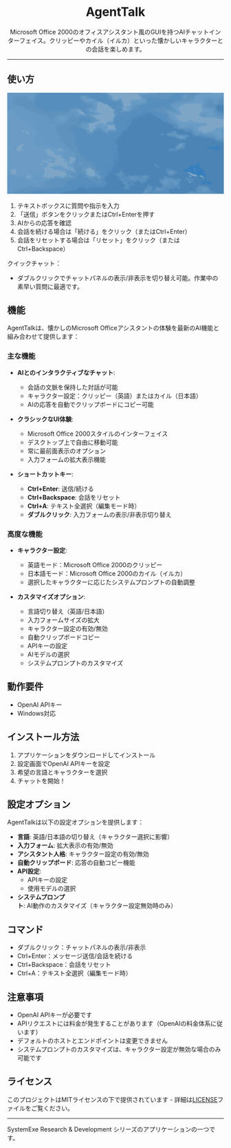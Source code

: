 <p align="center">
  <h1 align="center">AgentTalk</h1>
  <p align="center">
    Microsoft Office 2000のオフィスアシスタント風のGUIを持つAIチャットインターフェイス。クリッピーやカイル（イルカ）といった懐かしいキャラクターとの会話を楽しめます。
  </p>
</p>

---

## 使い方

![kairu](images/kairu.gif)

1. テキストボックスに質問や指示を入力
2. 「送信」ボタンをクリックまたはCtrl+Enterを押す
3. AIからの応答を確認
4. 会話を続ける場合は「続ける」をクリック（またはCtrl+Enter）
5. 会話をリセットする場合は「リセット」をクリック（またはCtrl+Backspace）

クイックチャット：
- ダブルクリックでチャットパネルの表示/非表示を切り替え可能。作業中の素早い質問に最適です。

## 機能

AgentTalkは、懐かしのMicrosoft Officeアシスタントの体験を最新のAI機能と組み合わせて提供します：

### 主な機能

- **AIとのインタラクティブなチャット**:
  - 会話の文脈を保持した対話が可能
  - キャラクター設定：クリッピー（英語）またはカイル（日本語）
  - AIの応答を自動でクリップボードにコピー可能

- **クラシックなUI体験**:
  - Microsoft Office 2000スタイルのインターフェイス
  - デスクトップ上で自由に移動可能
  - 常に最前面表示のオプション
  - 入力フォームの拡大表示機能

- **ショートカットキー**:
  - **Ctrl+Enter**: 送信/続ける
  - **Ctrl+Backspace**: 会話をリセット
  - **Ctrl+A**: テキスト全選択（編集モード時）
  - **ダブルクリック**: 入力フォームの表示/非表示切り替え

### 高度な機能

- **キャラクター設定**:
  - 英語モード：Microsoft Office 2000のクリッピー
  - 日本語モード：Microsoft Office 2000のカイル（イルカ）
  - 選択したキャラクターに応じたシステムプロンプトの自動調整

- **カスタマイズオプション**:
  - 言語切り替え（英語/日本語）
  - 入力フォームサイズの拡大
  - キャラクター設定の有効/無効
  - 自動クリップボードコピー
  - APIキーの設定
  - AIモデルの選択
  - システムプロンプトのカスタマイズ

## 動作要件

- OpenAI APIキー
- Windows対応

## インストール方法

1. アプリケーションをダウンロードしてインストール
2. 設定画面でOpenAI APIキーを設定
3. 希望の言語とキャラクターを選択
4. チャットを開始！

## 設定オプション

AgentTalkは以下の設定オプションを提供します：

- **言語**: 英語/日本語の切り替え（キャラクター選択に影響）
- **入力フォーム**: 拡大表示の有効/無効
- **アシスタント人格**: キャラクター設定の有効/無効
- **自動クリップボード**: 応答の自動コピー機能
- **API設定**:
  - APIキーの設定
  - 使用モデルの選択
- **システムプロンプト**: AI動作のカスタマイズ（キャラクター設定無効時のみ）

## コマンド

- ダブルクリック：チャットパネルの表示/非表示
- Ctrl+Enter：メッセージ送信/会話を続ける
- Ctrl+Backspace：会話をリセット
- Ctrl+A：テキスト全選択（編集モード時）

## 注意事項

- OpenAI APIキーが必要です
- APIリクエストには料金が発生することがあります（OpenAIの料金体系に従います）
- デフォルトのホストとエンドポイントは変更できません
- システムプロンプトのカスタマイズは、キャラクター設定が無効な場合のみ可能です

## ライセンス

このプロジェクトはMITライセンスの下で提供されています - 詳細は[LICENSE](LICENSE)ファイルをご覧ください。

---

SystemExe Research & Development シリーズのアプリケーションの一つです。
